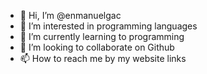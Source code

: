 - 👋 Hi, I’m @enmanuelgac
- 👀 I’m interested in programming languages 
- 🌱 I’m currently learning to programming 
- 💞️ I’m looking to collaborate on Github
- 📫 How to reach me by my website links

<!---
enmanuelgac/enmanuelgac is a ✨ special ✨ repository because its `README.md` (this file) appears on your GitHub profile.
You can click the Preview link to take a look at your changes.
--->
